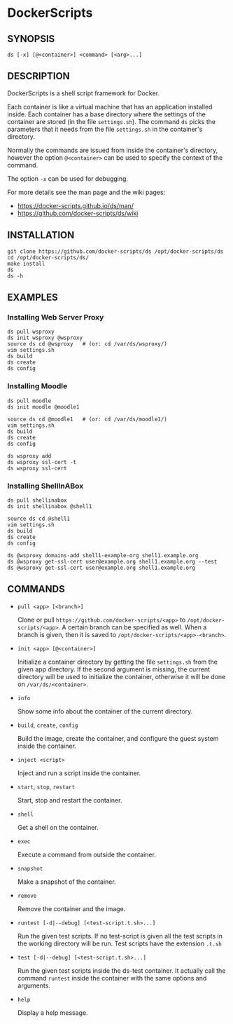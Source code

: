 DockerScripts
=============

## SYNOPSIS

   `ds [-x] [@<container>] <command> [<arg>...]`


## DESCRIPTION

   DockerScripts is a shell script framework for Docker.

   Each container is like a virtual machine that has an application
   installed inside. Each container has a base directory where the
   settings of the container are stored (in the file
   `settings.sh`). The command `ds` picks the parameters that it needs
   from the file `settings.sh` in the container's directory.

   Normally the commands are issued from inside the container's
   directory, however the option `@<container>` can be used to specify
   the context of the command.

   The option `-x` can be used for debugging.

   For more details see the man page and the wiki pages:

   - https://docker-scripts.github.io/ds/man/
   - https://github.com/docker-scripts/ds/wiki


## INSTALLATION

    git clone https://github.com/docker-scripts/ds /opt/docker-scripts/ds
    cd /opt/docker-scripts/ds/
    make install
    ds
    ds -h


## EXAMPLES

### Installing Web Server Proxy

    ds pull wsproxy
    ds init wsproxy @wsproxy
    source ds cd @wsproxy   # (or: cd /var/ds/wsproxy/)
    vim settings.sh
    ds build
    ds create
    ds config


### Installing Moodle

    ds pull moodle
    ds init moodle @moodle1

    source ds cd @moodle1   # (or: cd /var/ds/moodle1/)
    vim settings.sh
    ds build
    ds create
    ds config

    ds wsproxy add
    ds wsproxy ssl-cert -t
    ds wsproxy ssl-cert


### Installing ShellInABox

    ds pull shellinabox
    ds init shellinabox @shell1

    source ds cd @shell1
    vim settings.sh
    ds build
    ds create
    ds config

    ds @wsproxy domains-add shell1-example-org shell1.example.org
    ds @wsproxy get-ssl-cert user@example.org shell1.example.org --test
    ds @wsproxy get-ssl-cert user@example.org shell1.example.org


## COMMANDS

* `pull <app> [<branch>]`

    Clone or pull `https://github.com/docker-scripts/<app>` to
    `/opt/docker-scripts/<app>`. A certain branch can be specified
    as well. When a branch is given, then it is saved to
    `/opt/docker-scripts/<app>-<branch>`.

* `init <app> [@<container>]`

    Initialize a container directory by getting the file `settings.sh`
    from the given app directory. If the second argument is missing,
    the current directory will be used to initialize the container,
    otherwise it will be done on `/var/ds/<container>`.

* `info`

    Show some info about the container of the current directory.

* `build`, `create`, `config`

    Build the image, create the container, and configure the guest
    system inside the container.

* `inject <script>`

    Inject and run a script inside the container.

* `start`, `stop`, `restart`

    Start, stop and restart the container.

* `shell`

    Get a shell on the container.

* `exec`

    Execute a command from outside the container.

* `snapshot`

    Make a snapshot of the container.

* `remove`

    Remove the container and the image.

* `runtest [-d|--debug] [<test-script.t.sh>...]`

    Run the given test scripts. If no test-script is given all the
    test scripts in the working directory will be run.  Test scripts
    have the extension `.t.sh`

* `test [-d|--debug] [<test-script.t.sh>...]`

    Run the given test scripts inside the ds-test container.  It
    actually call the command `runtest` inside the container with the
    same options and arguments.

* `help`

    Display a help message.


